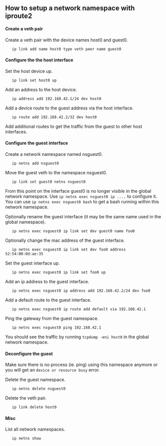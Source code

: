## How to setup a network namespace with iproute2

#### Create a veth pair

Create a veth pair with the device names host0 and guest0.
```
   ip link add name host0 type veth peer name guest0
```

#### Configure the the host interface

Set the host device up.
```
   ip link set host0 up
```

Add an address to the host device.
```
   ip address add 192.168.42.1/24 dev host0
```

Add a device route to the guest address via the host interface.
```
   ip route add 192.168.42.2/32 dev host0
```

Add additional routes to get the traffic from the guest to other
host interfaces.

#### Configure the guest interface

Create a network namespace named nsguest0.
```
   ip netns add nsguest0
```

Move the guest veth to the namespace nsguest0.
```
   ip link set guest0 netns nsguest0
```

From this point on the interface guest0 is no longer visible in the global network namespace.
Use `ip netns exec nsguest0 ip ....` to configure it. You can use `ip netns exec nsguest0 bash`
to get a bash running within this network namespace.

Optionally rename the guest interface (it may be the same name used in the global namespace).
```
   ip netns exec nsguest0 ip link set dev guest0 name foo0
```

Optionally change the mac address of the guest interface.
```
   ip netns exec nsguest0 ip link set dev foo0 address 52:54:00:0d:ae:35
```

Set the guest interface up.
```
   ip netns exec nsguest0 ip link set foo0 up
```

Add an ip address to the guest interface.
```
   ip netns exec nsguest0 ip address add 192.168.42.2/24 dev foo0
```

Add a default route to the guest interface.
```
   ip netns exec nsguest0 ip route add default via 192.168.42.1
```

Ping the gateway from the guest namespace.
```
   ip netns exec nsguest0 ping 192.168.42.1
```

You should see the traffic by running `tcpdump -eni host0` in the global network namespace.

#### Deconfigure the guest

Make sure there is no process (ie. ping) using this namespace anymore or you will get an
`device or resource busy` error.

Delete the guest namespace.
```
   ip netns delete nsguest0
```

Delete the veth pair.
```
   ip link delete host0
```

#### Misc

List all network namespaces.
```
   ip netns show
```
